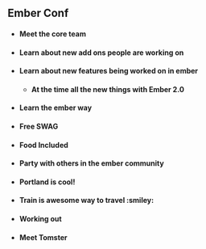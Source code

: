 ##  Ember Conf

<ul>
  <li class="fragment"><h4>Meet the core team</h4></li>
  <li class="fragment"><h4>Learn about new add ons people are working on</h4></li>
  <li class="fragment"><h4>Learn about new features being worked on in ember</h4></li>
    <ul>
      <li class="fragment"><h4>At the time all the new things with Ember 2.0</h4></li>
    </ul>
  <li class="fragment"><h4>Learn the ember way</h4></li>
  <li class="fragment"><h4>Free SWAG</h4></li>
  <li class="fragment"><h4>Food Included</h4></li>
  <li class="fragment"><h4>Party with others in the ember community</h4></li>
  <li class="fragment"><h4>Portland is cool!</h4></li>
  <li class="fragment"><h4>Train is awesome way to travel :smiley:</h4></li>
  <li class="fragment"><h4>Working out</li>
  <li class="fragment"><h4>Meet Tomster</h4></li>
</ul>
